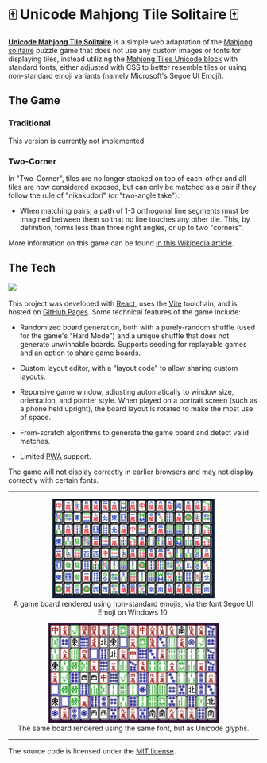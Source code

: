 # 🀄 Unicode Mahjong Tile Solitaire 🀄

**[Unicode Mahjong Tile Solitaire](https://teaplz.github.io/2ctilesol)** 
is a simple web adaptation of the [Mahjong solitaire](https://en.wikipedia.org/wiki/Mahjong_solitaire) puzzle game that does not use any custom images or fonts for displaying tiles, instead utilizing the [Mahjong Tiles Unicode block](https://en.wikipedia.org/wiki/Mahjong_Tiles_(Unicode_block)) with standard fonts, either adjusted with CSS to better resemble tiles or using non-standard emoji variants (namely Microsoft's Segoe UI Emoji).

## The Game

### Traditional

This version is currently not implemented.

### Two-Corner

In "Two-Corner", tiles are no longer stacked on top of each-other and all tiles are now considered exposed, but can only be matched as a pair if they follow the rule of "nikakudori" (or "two-angle take"):

- When matching pairs, a path of 1-3 orthogonal line segments must be imagined between them so that no line touches any other tile. This, by definition, forms less than three right angles, or up to two "corners".

More information on this game can be found [in this Wikipedia article](https://en.wikipedia.org/wiki/Shisen-Sho).

## The Tech

![](../../actions/workflows/github-pages.yml/badge.svg)

This project was developed with [React](https://reactjs.org/), uses the [Vite](https://vitejs.dev/) toolchain, and is hosted on [GitHub Pages](https://pages.github.com/). Some technical features of the game include:

* Randomized board generation, both with a purely-random shuffle (used for the game's "Hard Mode") and a unique shuffle that does not generate unwinnable boards. Supports seeding for replayable games and an option to share game boards.

* Custom layout editor, with a "layout code" to allow sharing custom layouts.

* Reponsive game window, adjusting automatically to window size, orientation, and pointer style. When played on a portrait screen (such as a phone held upright), the board layout is rotated to make the most use of space.

* From-scratch algorithms to generate the game board and detect valid matches.

* Limited [PWA](https://en.wikipedia.org/wiki/Progressive_web_application) support.

The game will not display correctly in earlier browsers and may not display correctly with certain fonts.

---

<p align="center">
    <a href="./readme/desktop-emoji.png"><img src="./readme/desktop-emoji-t.png" title="A game board rendered using non-standard emojis"></a><br/>
    A game board rendered using non-standard emojis, via the font Segoe UI Emoji on Windows 10.
</p>

<p align="center">
    <a href="./readme/desktop-glyph.png"><img src="./readme/desktop-glyph-t.png" title="A game board rendered using non-standard emojis"></a><br/>
    The same board rendered using the same font, but as Unicode glyphs.
</p>

---

The source code is licensed under the [MIT license](LICENSE).